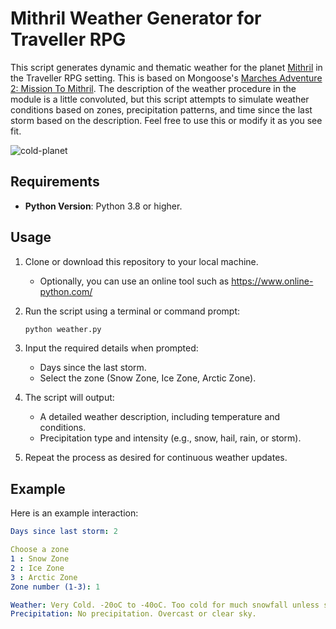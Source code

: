 # Mithril Weather Generator for Traveller RPG

This script generates dynamic and thematic weather for the planet <a href="https://wiki.travellerrpg.com/Mithril_(world)" target="new">Mithril</a> in the Traveller RPG setting. This is based on Mongoose's <a href="https://www.mongoosepublishing.com/products/marches-adventure-2-mission-to-mithril" target="new">Marches Adventure 2: Mission To Mithril</a>. The description of the weather procedure in the module is a little convoluted, but this script attempts to simulate weather conditions based on zones, precipitation patterns, and time since the last storm based on the description. Feel free to use this or modify it as you see fit.

![cold-planet](https://github.com/user-attachments/assets/018f05a0-7996-41e3-a842-b4ba2418abdc)


## Requirements

- **Python Version**: Python 3.8 or higher.

## Usage

1. Clone or download this repository to your local machine.
   - Optionally, you can use an online tool such as https://www.online-python.com/

2. Run the script using a terminal or command prompt:
   ```bash
   python weather.py
   ```
3. Input the required details when prompted:

    - Days since the last storm.
    - Select the zone (Snow Zone, Ice Zone, Arctic Zone).

4. The script will output:

    - A detailed weather description, including temperature and conditions.
    - Precipitation type and intensity (e.g., snow, hail, rain, or storm).

5. Repeat the process as desired for continuous weather updates.

## Example

Here is an example interaction:

```yaml
Days since last storm: 2

Choose a zone
1 : Snow Zone
2 : Ice Zone
3 : Arctic Zone
Zone number (1-3): 1

Weather: Very Cold. -20oC to -40oC. Too cold for much snowfall unless storm.
Precipitation: No precipitation. Overcast or clear sky.
```
